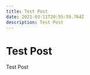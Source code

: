 ```yaml
---
title: Test Post
date: 2021-03-11T20:55:59.764Z
description: Test Post
---
```

# Test Post

Test Post